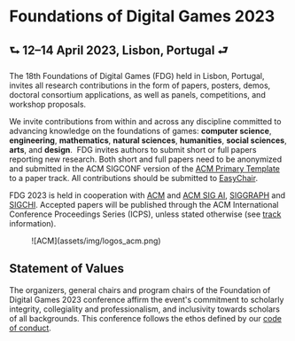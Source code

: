 # Foundations of Digital Games 2023

## &#11153; 12&#8211;14 April 2023, Lisbon, Portugal &#11152;

The 18th Foundations of Digital Games (FDG) held in Lisbon, Portugal, invites all research contributions in the form of papers, posters, demos, doctoral consortium applications, as well as panels, competitions, and workshop proposals.

We invite contributions from within and across any discipline committed to advancing knowledge on the foundations of games: **computer science**, **engineering**, **mathematics**, **natural sciences**, **humanities**, **social sciences**, **arts**, and **design**.  ​FDG invites authors to submit short or full papers reporting new research. Both short and full papers need to be anonymized and submitted in the ACM SIGCONF version of the [ACM Primary Template] to a paper track. All contributions should be submitted to [EasyChair].

FDG 2023 is held in cooperation with [ACM] and [ACM SIG AI], [SIGGRAPH] and
[SIGCHI]. Accepted papers will be published through the ACM International
Conference Proceedings Series (ICPS), unless stated otherwise (see
[track](tracks.md) information).

<figure markdown>
  ![ACM](assets/img/logos_acm.png)
</figure>

## Statement of Values

The organizers, general chairs and program chairs of the Foundation of Digital Games 2023 conference affirm the event's commitment to scholarly integrity, collegiality and professionalism, and inclusivity towards scholars of all backgrounds. This conference follows the ethos defined by our [code of conduct](home/conduct.md).

[ACM Primary Template]:https://www.acm.org/publications/proceedings-template
[ACM]:https://www.acm.org/
[ACM SIG AI]:https://sigai.acm.org/
[SIGGRAPH]:https://www.siggraph.org/
[SIGCHI]:https://sigchi.org/
[EasyChair]:https://easychair.org/conferences/?conf=fdg2023
